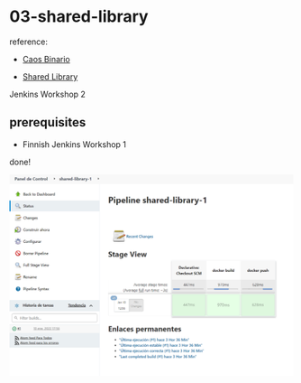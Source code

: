 # 03-shared-library

reference: 

- [Caos Binario](https://www.youtube.com/watch?v=SCeJk-eiXXw)

- [Shared Library](https://www.jenkins.io/doc/book/pipeline/shared-libraries/)

Jenkins Workshop 2

## prerequisites

- Finnish Jenkins Workshop 1


done!

![Image2](Images/Screenshot_2.png)
